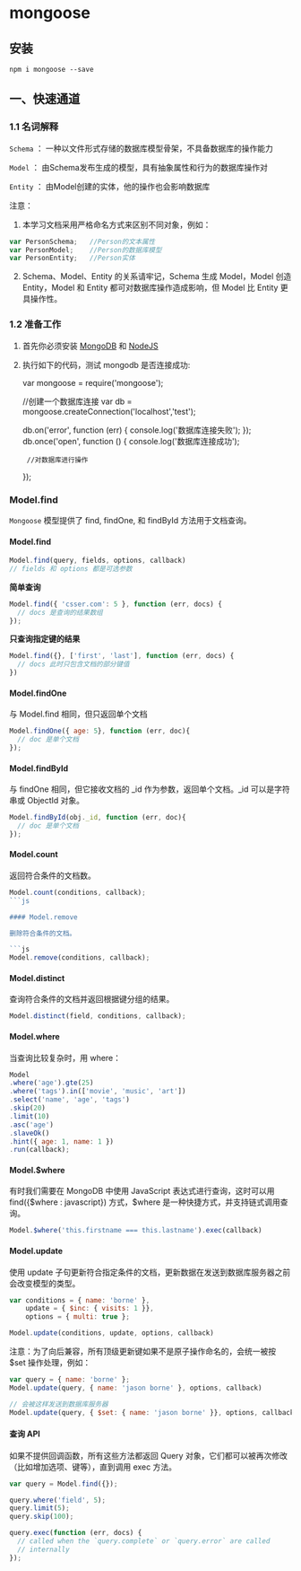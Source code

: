 # mongoose

## 安装

    npm i mongoose --save

## 一、快速通道

### 1.1 名词解释

   `Schema`  ：  一种以文件形式存储的数据库模型骨架，不具备数据库的操作能力

   `Model`   ：  由Schema发布生成的模型，具有抽象属性和行为的数据库操作对

   `Entity`  ：  由Model创建的实体，他的操作也会影响数据库

注意：

1. 本学习文档采用严格命名方式来区别不同对象，例如：

```js
var PersonSchema;   //Person的文本属性
var PersonModel;    //Person的数据库模型
var PersonEntity;   //Person实体
```

2. Schema、Model、Entity 的关系请牢记，Schema 生成 Model，Model 创造 Entity，Model 和 Entity 都可对数据库操作造成影响，但 Model 比 Entity 更具操作性。


### 1.2 准备工作

1. 首先你必须安装 [MongoDB]() 和 [NodeJS]()

2. 执行如下的代码，测试 mongodb 是否连接成功:

    var mongoose = require('mongoose');

    //创建一个数据库连接
    var db = mongoose.createConnection('localhost','test');

    db.on('error', function (err) {
        console.log('数据库连接失败');
    });
    db.once('open', function () {
        console.log('数据库连接成功');

        //对数据库进行操作
    });

### Model.find

`Mongoose` 模型提供了 find, findOne, 和 findById 方法用于文档查询。

#### Model.find

```js
Model.find(query, fields, options, callback)
// fields 和 options 都是可选参数
```

**简单查询**

```js
Model.find({ 'csser.com': 5 }, function (err, docs) {
  // docs 是查询的结果数组
});
```

**只查询指定键的结果**

```js
Model.find({}, ['first', 'last'], function (err, docs) {
  // docs 此时只包含文档的部分键值
})
```

#### Model.findOne

与 Model.find 相同，但只返回单个文档

```js
Model.findOne({ age: 5}, function (err, doc){
  // doc 是单个文档
});
```

#### Model.findById

与 findOne 相同，但它接收文档的 _id 作为参数，返回单个文档。_id 可以是字符串或 ObjectId 对象。

```js
Model.findById(obj._id, function (err, doc){
  // doc 是单个文档
});
```

#### Model.count

返回符合条件的文档数。

```js
Model.count(conditions, callback);
```js

#### Model.remove

删除符合条件的文档。

```js
Model.remove(conditions, callback);
```

#### Model.distinct

查询符合条件的文档并返回根据键分组的结果。

```js
Model.distinct(field, conditions, callback);
```

#### Model.where

当查询比较复杂时，用 where：

```js
Model
.where('age').gte(25)
.where('tags').in(['movie', 'music', 'art'])
.select('name', 'age', 'tags')
.skip(20)
.limit(10)
.asc('age')
.slaveOk()
.hint({ age: 1, name: 1 })
.run(callback);
```

#### Model.$where

有时我们需要在 MongoDB 中使用 JavaScript 表达式进行查询，这时可以用 find({$where : javascript}) 方式，$where 是一种快捷方式，并支持链式调用查询。

```js
Model.$where('this.firstname === this.lastname').exec(callback)
```

#### Model.update

使用 update 子句更新符合指定条件的文档，更新数据在发送到数据库服务器之前会改变模型的类型。

```js
var conditions = { name: 'borne' },
    update = { $inc: { visits: 1 }},
    options = { multi: true };

Model.update(conditions, update, options, callback)
```

注意：为了向后兼容，所有顶级更新键如果不是原子操作命名的，会统一被按 $set 操作处理，例如：

```js
var query = { name: 'borne' };
Model.update(query, { name: 'jason borne' }, options, callback)

// 会被这样发送到数据库服务器
Model.update(query, { $set: { name: 'jason borne' }}, options, callback)
```

#### 查询 API

如果不提供回调函数，所有这些方法都返回 Query 对象，它们都可以被再次修改（比如增加选项、键等），直到调用 exec 方法。

```js
var query = Model.find({});

query.where('field', 5);
query.limit(5);
query.skip(100);

query.exec(function (err, docs) {
  // called when the `query.complete` or `query.error` are called
  // internally
});
```